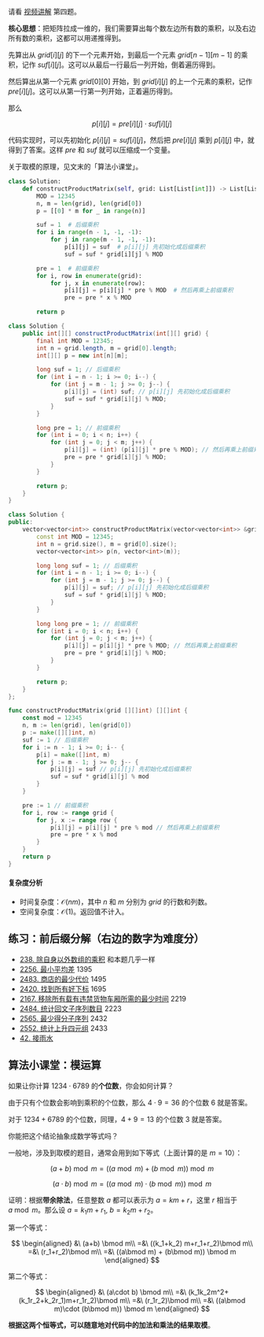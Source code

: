 请看 [视频讲解](https://www.bilibili.com/video/BV1aC4y1G7dB/) 第四题。

**核心思想**：把矩阵拉成一维的，我们需要算出每个数左边所有数的乘积，以及右边所有数的乘积，这都可以用递推得到。

先算出从 $\textit{grid}[i][j]$ 的下一个元素开始，到最后一个元素 $\textit{grid}[n-1][m-1]$ 的乘积，记作 $\textit{suf}[i][j]$。这可以从最后一行最后一列开始，倒着遍历得到。

然后算出从第一个元素 $\textit{grid}[0][0]$ 开始，到 $\textit{grid}[i][j]$ 的上一个元素的乘积，记作 $\textit{pre}[i][j]$。这可以从第一行第一列开始，正着遍历得到。

那么

$$
p[i][j] = \textit{pre}[i][j]\cdot \textit{suf}[i][j]
$$

代码实现时，可以先初始化 $p[i][j]=\textit{suf}[i][j]$，然后把 $\textit{pre}[i][j]$ 乘到 $\textit{p}[i][j]$ 中，就得到了答案。这样 $\textit{pre}$ 和 $\textit{suf}$ 就可以压缩成一个变量。

关于取模的原理，见文末的「算法小课堂」。

```py [sol-Python3]
class Solution:
    def constructProductMatrix(self, grid: List[List[int]]) -> List[List[int]]:
        MOD = 12345
        n, m = len(grid), len(grid[0])
        p = [[0] * m for _ in range(n)]

        suf = 1  # 后缀乘积
        for i in range(n - 1, -1, -1):
            for j in range(m - 1, -1, -1):
                p[i][j] = suf  # p[i][j] 先初始化成后缀乘积
                suf = suf * grid[i][j] % MOD

        pre = 1  # 前缀乘积
        for i, row in enumerate(grid):
            for j, x in enumerate(row):
                p[i][j] = p[i][j] * pre % MOD  # 然后再乘上前缀乘积
                pre = pre * x % MOD

        return p
```

```java [sol-Java]
class Solution {
    public int[][] constructProductMatrix(int[][] grid) {
        final int MOD = 12345;
        int n = grid.length, m = grid[0].length;
        int[][] p = new int[n][m];

        long suf = 1; // 后缀乘积
        for (int i = n - 1; i >= 0; i--) {
            for (int j = m - 1; j >= 0; j--) {
                p[i][j] = (int) suf; // p[i][j] 先初始化成后缀乘积
                suf = suf * grid[i][j] % MOD;
            }
        }

        long pre = 1; // 前缀乘积
        for (int i = 0; i < n; i++) {
            for (int j = 0; j < m; j++) {
                p[i][j] = (int) (p[i][j] * pre % MOD); // 然后再乘上前缀乘积
                pre = pre * grid[i][j] % MOD;
            }
        }

        return p;
    }
}
```

```cpp [sol-C++]
class Solution {
public:
    vector<vector<int>> constructProductMatrix(vector<vector<int>> &grid) {
        const int MOD = 12345;
        int n = grid.size(), m = grid[0].size();
        vector<vector<int>> p(n, vector<int>(m));

        long long suf = 1; // 后缀乘积
        for (int i = n - 1; i >= 0; i--) {
            for (int j = m - 1; j >= 0; j--) {
                p[i][j] = suf; // p[i][j] 先初始化成后缀乘积
                suf = suf * grid[i][j] % MOD;
            }
        }

        long long pre = 1; // 前缀乘积
        for (int i = 0; i < n; i++) {
            for (int j = 0; j < m; j++) {
                p[i][j] = p[i][j] * pre % MOD; // 然后再乘上前缀乘积
                pre = pre * grid[i][j] % MOD;
            }
        }

        return p;
    }
};
```

```go [sol-Go]
func constructProductMatrix(grid [][]int) [][]int {
	const mod = 12345
	n, m := len(grid), len(grid[0])
	p := make([][]int, n)
	suf := 1 // 后缀乘积
	for i := n - 1; i >= 0; i-- {
		p[i] = make([]int, m)
		for j := m - 1; j >= 0; j-- {
			p[i][j] = suf // p[i][j] 先初始化成后缀乘积
			suf = suf * grid[i][j] % mod
		}
	}

	pre := 1 // 前缀乘积
	for i, row := range grid {
		for j, x := range row {
			p[i][j] = p[i][j] * pre % mod // 然后再乘上前缀乘积
			pre = pre * x % mod
		}
	}
	return p
}
```

#### 复杂度分析

- 时间复杂度：$\mathcal{O}(nm)$，其中 $n$ 和 $m$ 分别为 $\textit{grid}$ 的行数和列数。
- 空间复杂度：$\mathcal{O}(1)$。返回值不计入。

## 练习：前后缀分解（右边的数字为难度分）

- [238. 除自身以外数组的乘积](https://leetcode.cn/problems/product-of-array-except-self/) 和本题几乎一样
- [2256. 最小平均差](https://leetcode.cn/problems/minimum-average-difference/) 1395
- [2483. 商店的最少代价](https://leetcode.cn/problems/minimum-penalty-for-a-shop/) 1495
- [2420. 找到所有好下标](https://leetcode.cn/problems/find-all-good-indices/) 1695
- [2167. 移除所有载有违禁货物车厢所需的最少时间](https://leetcode.cn/problems/minimum-time-to-remove-all-cars-containing-illegal-goods/) 2219
- [2484. 统计回文子序列数目](https://leetcode.cn/problems/count-palindromic-subsequences/) 2223
- [2565. 最少得分子序列](https://leetcode.cn/problems/subsequence-with-the-minimum-score/) 2432
- [2552. 统计上升四元组](https://leetcode.cn/problems/count-increasing-quadruplets/) 2433
- [42. 接雨水](https://leetcode.cn/problems/trapping-rain-water/)

## 算法小课堂：模运算

如果让你计算 $1234\cdot 6789$ 的**个位数**，你会如何计算？

由于只有个位数会影响到乘积的个位数，那么 $4\cdot 9=36$ 的个位数 $6$ 就是答案。

对于 $1234+6789$ 的个位数，同理，$4+9=13$ 的个位数 $3$ 就是答案。

你能把这个结论抽象成数学等式吗？

一般地，涉及到取模的题目，通常会用到如下等式（上面计算的是 $m=10$）：

$$
(a+b)\bmod m = ((a\bmod m) + (b\bmod m)) \bmod m
$$

$$
(a\cdot b) \bmod m=((a\bmod m)\cdot  (b\bmod m)) \bmod m
$$

证明：根据**带余除法**，任意整数 $a$ 都可以表示为 $a=km+r$，这里 $r$ 相当于 $a\bmod m$。那么设 $a=k_1m+r_1,\ b=k_2m+r_2$。

第一个等式：

$$
\begin{aligned}
&\ (a+b) \bmod m\\
=&\ ((k_1+k_2) m+r_1+r_2)\bmod m\\
=&\ (r_1+r_2)\bmod m\\
=&\ ((a\bmod m) + (b\bmod m)) \bmod m
\end{aligned}
$$

第二个等式：

$$
\begin{aligned}
&\ (a\cdot b) \bmod m\\
=&\ (k_1k_2m^2+(k_1r_2+k_2r_1)m+r_1r_2)\bmod m\\
=&\ (r_1r_2)\bmod m\\
=&\ ((a\bmod m)\cdot  (b\bmod m)) \bmod m
\end{aligned}
$$

**根据这两个恒等式，可以随意地对代码中的加法和乘法的结果取模**。
